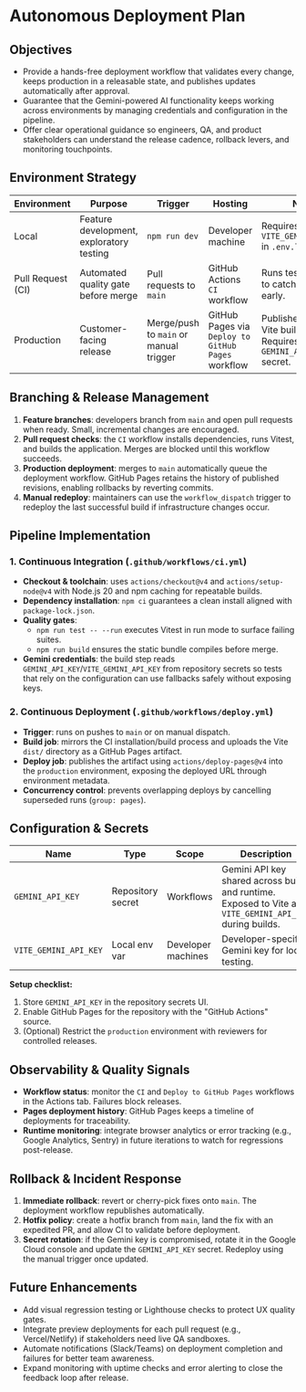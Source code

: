 # Autonomous Deployment Plan

## Objectives

- Provide a hands-free deployment workflow that validates every change, keeps production in a releasable state, and publishes updates automatically after approval.
- Guarantee that the Gemini-powered AI functionality keeps working across environments by managing credentials and configuration in the pipeline.
- Offer clear operational guidance so engineers, QA, and product stakeholders can understand the release cadence, rollback levers, and monitoring touchpoints.

## Environment Strategy

| Environment | Purpose | Trigger | Hosting | Notes |
|-------------|---------|---------|---------|-------|
| Local | Feature development, exploratory testing | `npm run dev` | Developer machine | Requires a personal `VITE_GEMINI_API_KEY` in `.env.local`. |
| Pull Request (CI) | Automated quality gate before merge | Pull requests to `main` | GitHub Actions `CI` workflow | Runs tests and build to catch regressions early. |
| Production | Customer-facing release | Merge/push to `main` or manual trigger | GitHub Pages via `Deploy to GitHub Pages` workflow | Publishes the static Vite build (`dist/`). Requires `GEMINI_API_KEY` secret. |

## Branching & Release Management

1. **Feature branches**: developers branch from `main` and open pull requests when ready. Small, incremental changes are encouraged.
2. **Pull request checks**: the `CI` workflow installs dependencies, runs Vitest, and builds the application. Merges are blocked until this workflow succeeds.
3. **Production deployment**: merges to `main` automatically queue the deployment workflow. GitHub Pages retains the history of published revisions, enabling rollbacks by reverting commits.
4. **Manual redeploy**: maintainers can use the `workflow_dispatch` trigger to redeploy the last successful build if infrastructure changes occur.

## Pipeline Implementation

### 1. Continuous Integration (`.github/workflows/ci.yml`)

- **Checkout & toolchain**: uses `actions/checkout@v4` and `actions/setup-node@v4` with Node.js 20 and npm caching for repeatable builds.
- **Dependency installation**: `npm ci` guarantees a clean install aligned with `package-lock.json`.
- **Quality gates**:
  - `npm run test -- --run` executes Vitest in run mode to surface failing suites.
  - `npm run build` ensures the static bundle compiles before merge.
- **Gemini credentials**: the build step reads `GEMINI_API_KEY`/`VITE_GEMINI_API_KEY` from repository secrets so tests that rely on the configuration can use fallbacks safely without exposing keys.

### 2. Continuous Deployment (`.github/workflows/deploy.yml`)

- **Trigger**: runs on pushes to `main` or on manual dispatch.
- **Build job**: mirrors the CI installation/build process and uploads the Vite `dist/` directory as a GitHub Pages artifact.
- **Deploy job**: publishes the artifact using `actions/deploy-pages@v4` into the `production` environment, exposing the deployed URL through environment metadata.
- **Concurrency control**: prevents overlapping deploys by cancelling superseded runs (`group: pages`).

## Configuration & Secrets

| Name | Type | Scope | Description |
|------|------|-------|-------------|
| `GEMINI_API_KEY` | Repository secret | Workflows | Gemini API key shared across build and runtime. Exposed to Vite as `VITE_GEMINI_API_KEY` during builds. |
| `VITE_GEMINI_API_KEY` | Local env var | Developer machines | Developer-specific Gemini key for local testing. |

**Setup checklist:**

1. Store `GEMINI_API_KEY` in the repository secrets UI.
2. Enable GitHub Pages for the repository with the "GitHub Actions" source.
3. (Optional) Restrict the `production` environment with reviewers for controlled releases.

## Observability & Quality Signals

- **Workflow status**: monitor the `CI` and `Deploy to GitHub Pages` workflows in the Actions tab. Failures block releases.
- **Pages deployment history**: GitHub Pages keeps a timeline of deployments for traceability.
- **Runtime monitoring**: integrate browser analytics or error tracking (e.g., Google Analytics, Sentry) in future iterations to watch for regressions post-release.

## Rollback & Incident Response

1. **Immediate rollback**: revert or cherry-pick fixes onto `main`. The deployment workflow republishes automatically.
2. **Hotfix policy**: create a hotfix branch from `main`, land the fix with an expedited PR, and allow CI to validate before deployment.
3. **Secret rotation**: if the Gemini key is compromised, rotate it in the Google Cloud console and update the `GEMINI_API_KEY` secret. Redeploy using the manual trigger once updated.

## Future Enhancements

- Add visual regression testing or Lighthouse checks to protect UX quality gates.
- Integrate preview deployments for each pull request (e.g., Vercel/Netlify) if stakeholders need live QA sandboxes.
- Automate notifications (Slack/Teams) on deployment completion and failures for better team awareness.
- Expand monitoring with uptime checks and error alerting to close the feedback loop after release.
